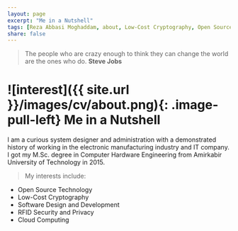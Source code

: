 ```yaml
---
layout: page
excerpt: "Me in a Nutshell"
tags: [Reza Abbasi Moghaddam, about, Low-Cost Cryptography, Open Source Technology]
share: false
---
```


> The people who are crazy enough to think they can change the world are the ones who do. **Steve Jobs**

# ![interest]({{ site.url }}/images/cv/about.png){: .image-pull-left} Me in a Nutshell

I am a curious system designer and administration with a demonstrated history of working in the electronic manufacturing industry and IT company. I got my M.Sc. degree in Computer Hardware Engineering from Amirkabir University of Technology in 2015.

> My interests include:

+ Open Source Technology
+ Low-Cost Cryptography
+ Software Design and Development
+ RFID Security and Privacy
+ Cloud Computing
